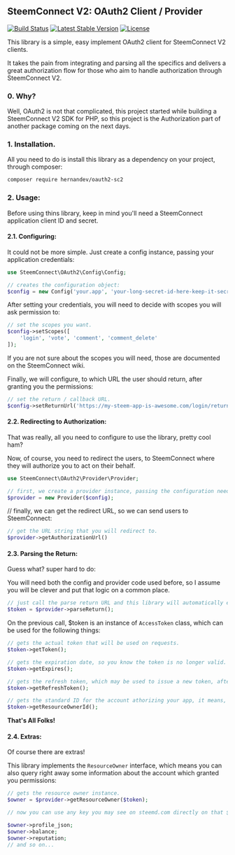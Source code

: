 ## SteemConnect V2: OAuth2 Client / Provider

[![Build Status](https://travis-ci.org/hernandev/oauth2-sc2.svg?branch=master)](https://travis-ci.org/hernandev/oauth2-sc2)
[![Latest Stable Version](https://poser.pugx.org/hernandev/oauth2-sc2/v/stable)](https://packagist.org/packages/hernandev/oauth2-sc2)
[![License](https://poser.pugx.org/hernandev/oauth2-sc2/license)](https://packagist.org/packages/hernandev/oauth2-sc2)

This library is a simple, easy implement OAuth2 client for SteemConnect V2 clients.

It takes the pain from integrating and parsing all the specifics and delivers a great authorization flow for those who aim to handle authorization through SteemConnect V2.

### 0. Why?

Well, OAuth2 is not that complicated, this project started while building a SteemConnect V2 SDK for PHP, so this project is the Authorization part of another package coming on the next days.

### 1. Installation.

All you need to do is install this library as a dependency on your project, through composer:

```bash
composer require hernandev/oauth2-sc2
```

### 2. Usage:

Before using thins library, keep in mind you'll need a SteemConnect application client ID and secret.

#### 2.1. Configuring:

It could not be more simple. Just create a config instance, passing your application credentials:

```php
use SteemConnect\OAuth2\Config\Config;

// creates the configuration object:
$config = new Config('your.app', 'your-long-secret-id-here-keep-it-secret');

```

After setting your credentials, you will need to decide with scopes you will ask permission to:

```php
// set the scopes you want.
$config->setScopes([
    'login', 'vote', 'comment', 'comment_delete'
]);
```

If you are not sure about the scopes you will need, those are documented on the SteemConnect wiki.

Finally, we will configure, to which URL the user should return, after granting you the permissions:

```php
// set the return / callback URL.
$config->setReturnUrl('https://my-steem-app-is-awesome.com/login/return');
```

#### 2.2. Redirecting to Authorization:

That was really, all you need to configure to use the library, pretty cool ham?

Now, of course, you need to redirect the users, to SteemConnect where they will authorize you to act on their behalf.

```php
use SteemConnect\OAuth2\Provider\Provider;

// first, we create a provider instance, passing the configuration needed:
$provider = new Provider($config);
```

// finally, we can get the redirect URL, so we can send users to SteemConnect:

```php
// get the URL string that you will redirect to.
$provider->getAuthorizationUrl()
```

#### 2.3. Parsing the Return:

Guess what? super hard to do:

You will need both the config and provider code used before, so I assume you will be clever and put that logic on a common place.

```php
// just call the parse return URL and this library will automatically exchange the access code by the actual token: 
$token = $provider->parseReturn();
```

On the previous call, $token is an instance of `AccessToken` class, which can be used for the following things:

```php
// gets the actual token that will be used on requests.
$token->getToken();

// gets the expiration date, so you know the token is no longer valid.
$token->getExpires();

// gets the refresh token, which may be used to issue a new token, after the original one expired.
$token->getRefreshToken();

// gets the standard ID for the account athorizing your app, it means, this field retrieves the account @username
$token->getResourceOwnerId();
```

**That's All Folks!**

#### 2.4. Extras:

Of course there are extras!

This library implements the `ResourceOwner` interface, which means you can also query right away some information about the account which granted you permissions:

```php
// gets the resource owner instance.
$owner = $provider->getResourceOwner($token);

// now you can use any key you may see on steemd.com directly on that $owner object!!!

$owner->profile_json;
$owner->balance;
$owner->reputation;
// and so on...
```
